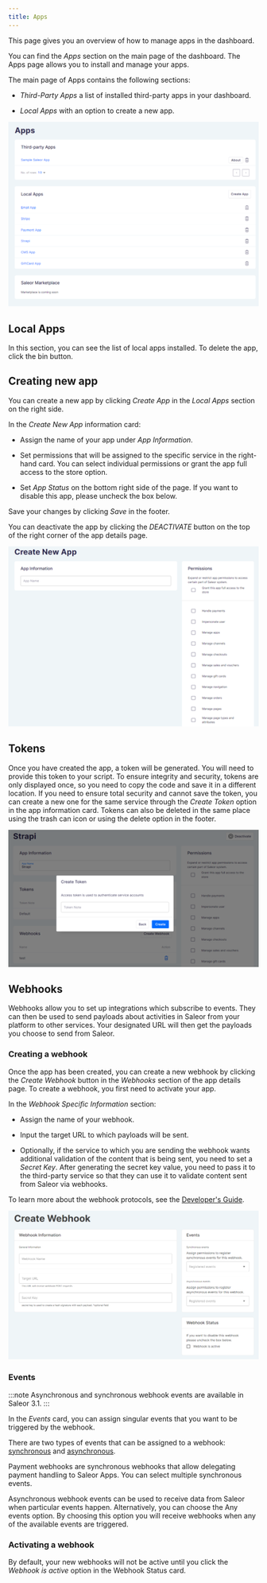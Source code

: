 ```yaml
---
title: Apps
---
```


This page gives you an overview of how to manage apps in the dashboard.

You can find the _Apps_ section on the main page of the dashboard. The Apps page allows you to install and manage your apps.

The main page of Apps contains the following sections:

- _Third-Party Apps_ a list of installed third-party apps in your dashboard.

- _Local Apps_ with an option to create a new app.

![](screenshots/apps-main.png)

## Local Apps

In this section, you can see the list of local apps installed. To delete the app, click the bin button.

## Creating new app

You can create a new app by clicking _Create App_ in the _Local Apps_ section on the right side.

In the _Create New App_ information card:

- Assign the name of your app under _App Information_.

- Set permissions that will be assigned to the specific service in the right-hand card. You can select individual permissions or grant the app full access to the store option.

- Set _App Status_ on the bottom right side of the page. If you want to disable this app, please uncheck the box below.

Save your changes by clicking _Save_ in the footer.

You can deactivate the app by clicking the _DEACTIVATE_ button on the top of the right corner of the app details page.

![](screenshots/apps-create-new.png)

## Tokens

Once you have created the app, a token will be generated. You will need to provide this token to your script. To ensure integrity and security, tokens are only displayed once, so you need to copy the code and save it in a different location. If you need to ensure total security and cannot save the token, you can create a new one for the same service through the _Create Token_ option in the app information card. Tokens can also be deleted in the same place using the trash can icon or using the delete option in the footer.

![](screenshots/apps-token-new.png)

## Webhooks

Webhooks allow you to set up integrations which subscribe to events. They can then be used to send payloads about activities in Saleor from your platform to other services. Your designated URL will then get the payloads you choose to send from Saleor.

### Creating a webhook

 Once the app has been created, you can create a new webhook by clicking the _Create Webhook_ button in the _Webhooks_ section of the app details page. To create a webhook, you first need to activate your app.

In the _Webhook Specific Information_ section:

- Assign the name of your webhook.

- Input the target URL to which payloads will be sent.

- Optionally, if the service to which you are sending the webhook wants additional validation of the content that is being sent, you need to set a _Secret Key_. After generating the secret key value, you need to pass it to the third-party service so that they can use it to validate content sent from Saleor via webhooks.

To learn more about the webhook protocols, see the [Developer's Guide](developer/extending/apps/key-concepts.mdx#webhook-protocols).

![](screenshots/apps-webhook-new.png)

### Events

:::note
Asynchronous and synchronous webhook events are available in Saleor 3.1.
:::

In the *Events* card, you can assign singular events that you want to be triggered by the webhook.

There are two types of events that can be assigned to a webhook: [synchronous](https://docs.saleor.io/docs/3.0/developer/extending/apps/synchronous-webhooks) and [asynchronous](https://docs.saleor.io/docs/3.0/developer/extending/apps/asynchronous-webhooks). 

Payment webhooks are synchronous webhooks that allow delegating payment handling to Saleor Apps. You can select multiple synchronous events.

Asynchronous webhook events can be used to receive data from Saleor when particular events happen. Alternatively, you can choose the Any events option. By choosing this option you will receive webhooks when any of the available events are triggered.

### Activating a webhook

By default, your new webhooks will not be active until you click the _Webhook is active_ option in the Webhook Status card.
